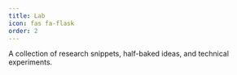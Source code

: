 ```yaml
---
title: Lab
icon: fas fa-flask
order: 2
---
```


A collection of research snippets, half-baked ideas, and technical experiments.
